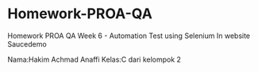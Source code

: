 # Homework-PROA-QA
Homework PROA QA Week 6 - Automation Test using Selenium In website Saucedemo


Nama:Hakim Achmad Anaffi
Kelas:C dari kelompok 2

